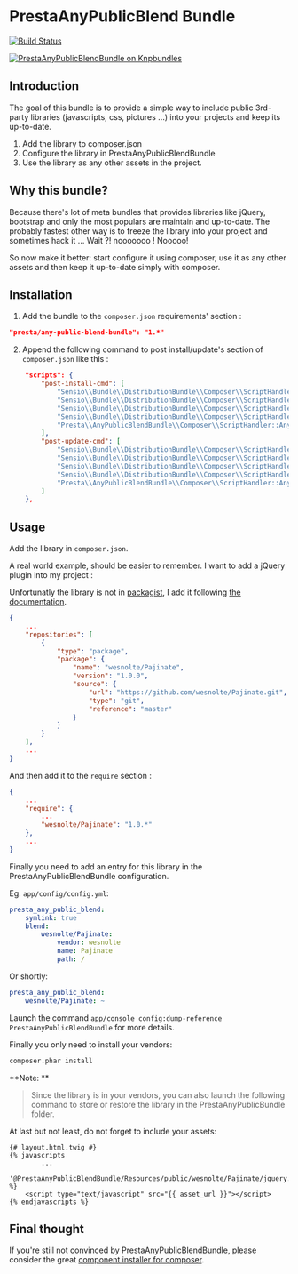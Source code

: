 # PrestaAnyPublicBlend Bundle

[![Build Status](https://travis-ci.org/prestaconcept/PrestaAnyPublicBlendBundle.png)](https://travis-ci.org/prestaconcept/PrestaAnyPublicBlendBundle)

[![PrestaAnyPublicBlendBundle on Knpbundles](http://knpbundles.com/prestaconcept/PrestaAnyPublicBlendBundle/badge)](http://knpbundles.com/prestaconcept/PrestaAnyPublicBlendBundle)

## Introduction

The goal of this bundle is to provide a simple way to include public 3rd-party 
libraries (javascripts, css, pictures ...) into your projects and keep its up-to-date.

1. Add the library to composer.json
2. Configure the library in PrestaAnyPublicBlendBundle
3. Use the library as any other assets in the project.

## Why this bundle?

Because there's lot of meta bundles that provides libraries like jQuery, bootstrap
and only the most populars are maintain and up-to-date.
The probably fastest other way is to freeze the library into your project and sometimes hack it ...
Wait ?! nooooooo ! Nooooo! 

So now make it better: start configure it using composer, use it as any other assets
and then keep it up-to-date simply with composer.


## Installation

1. Add the bundle to the `composer.json` requirements' section :

~~~json
"presta/any-public-blend-bundle": "1.*"
~~~

2. Append the following command to post install/update's section of `composer.json` like this :

~~~json
    "scripts": {
        "post-install-cmd": [
            "Sensio\\Bundle\\DistributionBundle\\Composer\\ScriptHandler::buildBootstrap",
            "Sensio\\Bundle\\DistributionBundle\\Composer\\ScriptHandler::clearCache",
            "Sensio\\Bundle\\DistributionBundle\\Composer\\ScriptHandler::installAssets",
            "Sensio\\Bundle\\DistributionBundle\\Composer\\ScriptHandler::installRequirementsFile",
            "Presta\\AnyPublicBlendBundle\\Composer\\ScriptHandler::AnyPublicBlend"
        ],
        "post-update-cmd": [
            "Sensio\\Bundle\\DistributionBundle\\Composer\\ScriptHandler::buildBootstrap",
            "Sensio\\Bundle\\DistributionBundle\\Composer\\ScriptHandler::clearCache",
            "Sensio\\Bundle\\DistributionBundle\\Composer\\ScriptHandler::installAssets",
            "Sensio\\Bundle\\DistributionBundle\\Composer\\ScriptHandler::installRequirementsFile",
            "Presta\\AnyPublicBlendBundle\\Composer\\ScriptHandler::AnyPublicBlend"
        ]
    },
~~~

## Usage

Add the library in `composer.json`.

A real world example, should be easier to remember. I want to add a jQuery plugin 
into my project :

Unfortunatly the library is not in [packagist][2], I add it following [the documentation][1].

~~~json
{
    ...
    "repositories": [
        { 
            "type": "package",
            "package": { 
                "name": "wesnolte/Pajinate",
                "version": "1.0.0",
                "source": { 
                    "url": "https://github.com/wesnolte/Pajinate.git",
                    "type": "git",
                    "reference": "master"
                } 
            }
        }
    ],
    ...
}
~~~

And then add it to the `require` section :

~~~json
{
    ...
    "require": {
        ...
        "wesnolte/Pajinate": "1.0.*"
    },
    ...
}
~~~

Finally you need to add an entry for this library in the PrestaAnyPublicBlendBundle 
configuration.

Eg. `app/config/config.yml`:

~~~yaml
presta_any_public_blend:
    symlink: true
    blend:
        wesnolte/Pajinate:
            vendor: wesnolte
            name: Pajinate
            path: /
~~~

Or shortly:

~~~yaml
presta_any_public_blend:
    wesnolte/Pajinate: ~
~~~

Launch the command `app/console config:dump-reference PrestaAnyPublicBlendBundle` 
for more details.


Finally you only need to install your vendors: 

~~~bash
composer.phar install
~~~

**Note: ** 

> Since the library is in your vendors, you can also launch the following command 
to store or restore the library in the PrestaAnyPublicBundle folder.

At last but not least, do not forget to include your assets:

~~~twig
{# layout.html.twig #}
{% javascripts
        ...
    '@PrestaAnyPublicBlendBundle/Resources/public/wesnolte/Pajinate/jquery.pajinate.js'
%}
    <script type="text/javascript" src="{{ asset_url }}"></script>
{% endjavascripts %}
~~~

## Final thought

If you're still not convinced by PrestaAnyPublicBlendBundle, please consider the great [component installer for composer][3].

[1]: http://getcomposer.org/doc/05-repositories.md#package-2
[2]: https://packagist.org/
[3]: https://github.com/RobLoach/component-installer

